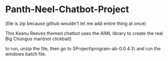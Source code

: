 # Panth-Neel-Chatbot-Project

(file is zip because github wouldn't let me add entire thing at once)

This Keanu Reeves themed chatbot uses the AIML library to create the real Big Chungus man(not clickbait)

to run, unzip the file, then go to SProject\program-ab-0.0.4.3\ and run the windows batch file.
